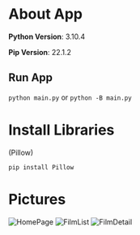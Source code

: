 # About App
<b>Python Version</b>: 3.10.4

<b>Pip Version</b>: 22.1.2

## Run App
`python main.py` or `python -B main.py`

# Install Libraries
(Pillow)
```
pip install Pillow

```
# Pictures
![HomePage](https://user-images.githubusercontent.com/14320133/175833790-dc9b6958-3bc5-4458-80e2-ee09f6a14d28.PNG)
![FilmList](https://user-images.githubusercontent.com/14320133/175833803-1393f37d-e744-4be4-a20f-84be01700bf6.PNG)
![FilmDetail](https://user-images.githubusercontent.com/14320133/175833808-81588fa7-6555-4fd0-bd41-9a5c4c795c6b.PNG)

